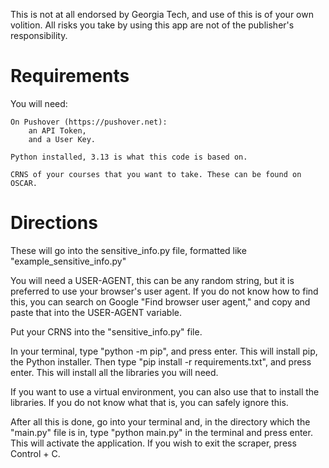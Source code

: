 This is not at all endorsed by Georgia Tech, and use of this is of your own volition. All risks you take by using this app are not of the publisher's responsibility.

# Requirements
You will need:

    On Pushover (https://pushover.net):
        an API Token,
        and a User Key.

    Python installed, 3.13 is what this code is based on.

    CRNS of your courses that you want to take. These can be found on OSCAR.

# Directions
These will go into the sensitive_info.py file, formatted like "example_sensitive_info.py"

You will need a USER-AGENT, this can be any random string, but it is preferred to use your browser's user agent. If you do not know how to find this, you can search on Google "Find browser user agent," and copy and paste that into the USER-AGENT variable.

Put your CRNS into the "sensitive_info.py" file.

In your terminal, type "python -m  pip", and press enter. This will install pip, the Python installer.
Then type "pip install -r requirements.txt", and press enter. This will install all the libraries you will need.

If you want to use a virtual environment, you can also use that to install the libraries. If you do not know what that is, you can safely ignore this.

After all this is done, go into your terminal and, in the directory which the "main.py" file is in, type "python main.py" in the terminal and press enter. This will activate the application. If you wish to exit the scraper, press Control + C.
